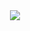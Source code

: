 <div style="display: inline_block" align="center">
  <a href="https://github.com/henriquedcomp/github-readme-stats">
    <img align="center" src="https://github-readme-stats.vercel.app/api/top-langs/?username=henriquedcomp&theme=dark&layout=pie" />
  </a>
</div>
